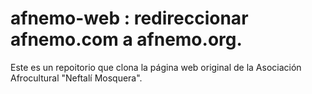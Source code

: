 # afnemo-web : redireccionar afnemo.com a afnemo.org.
Este es un repoitorio que clona la página web original de la Asociación Afrocultural "Neftalí Mosquera".

